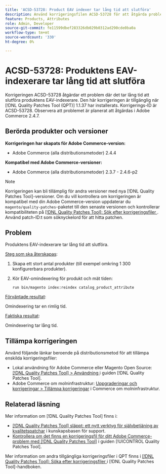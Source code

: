 ```yaml
---
title: 'ACSD-53728: Product EAV indexer tar lång tid att slutföra'
description: Använd korrigeringsfilen ACSD-53728 för att åtgärda problemet med Adobe Commerce där det tar lång tid att slutföra produktindexeraren.
feature: Products, Attributes
role: Admin, Developer
source-git-commit: fe11599dbef283326db029b0312ad290cde0ba0a
workflow-type: tm+mt
source-wordcount: '330'
ht-degree: 0%

---
```


# ACSD-53728: Produktens EAV-indexerare tar lång tid att slutföra

Korrigeringen ACSD-53728 åtgärdar ett problem där det tar lång tid att slutföra produktens EAV-indexerare. Den här korrigeringen är tillgänglig när [!DNL Quality Patches Tool (QPT)] 1.1.37 har installerats. Korrigerings-ID är ACSD-53728. Observera att problemet är planerat att åtgärdas i Adobe Commerce 2.4.7.

## Berörda produkter och versioner

**Korrigeringen har skapats för Adobe Commerce-version:**

* Adobe Commerce (alla distributionsmetoder) 2.4.4

**Kompatibel med Adobe Commerce-versioner:**

* Adobe Commerce (alla distributionsmetoder) 2.3.7 - 2.4.6-p2

>[!NOTE]
>
>Korrigeringen kan bli tillämplig för andra versioner med nya [!DNL Quality Patches Tool]-versioner. Om du vill kontrollera om korrigeringen är kompatibel med din Adobe Commerce-version uppdaterar du `magento/quality-patches`-paketet till den senaste versionen och kontrollerar kompatibiliteten på [[!DNL Quality Patches Tool]: Sök efter korrigeringsfiler ](https://experienceleague.adobe.com/tools/commerce-quality-patches/index.html?lang=sv-SE). Använd patch-ID:t som söknyckelord för att hitta patchen.

## Problem

Produktens EAV-indexerare tar lång tid att slutföra.

<u>Steg som ska återskapas</u>:

1. Skapa ett stort antal produkter (till exempel omkring 1 300 konfigurerbara produkter).
1. Kör EAV-omindexering för produkt och mät tiden:

   `run bin/magento index:reindex catalog_product_attribute`

<u>Förväntade resultat</u>:

Omindexering tar en rimlig tid.

<u>Faktiska resultat</u>:

Omindexering tar lång tid.

## Tillämpa korrigeringen

Använd följande länkar beroende på distributionsmetod för att tillämpa enskilda korrigeringsfiler:

* Lokal användning för Adobe Commerce eller Magento Open Source: [[!DNL Quality Patches Tool] > Användning ](/help/tools/quality-patches-tool/usage.md) i guiden [!DNL Quality Patches Tool].
* Adobe Commerce om molninfrastruktur: [Uppgraderingar och korrigeringar > Tillämpa korrigeringar](https://experienceleague.adobe.com/docs/commerce-cloud-service/user-guide/develop/upgrade/apply-patches.html?lang=sv-SE) i Commerce om molninfrastruktur.

## Relaterad läsning

Mer information om [!DNL Quality Patches Tool] finns i:

* [[!DNL Quality Patches Tool] släppt: ett nytt verktyg för självbetjäning av kvalitetspatchar](https://experienceleague.adobe.com/sv/docs/commerce-knowledge-base/kb/announcements/commerce-announcements/magento-quality-patches-released-new-tool-to-self-serve-quality-patches) i kunskapsbasen för support.
* [Kontrollera om det finns en korrigeringsfil för ditt Adobe Commerce-problem med  [!DNL Quality Patches Tool]](/help/tools/quality-patches-tool/patches-available-in-qpt/check-patch-for-magento-issue-with-magento-quality-patches.md) i guiden [!UICONTROL Quality Patches Tool].


Mer information om andra tillgängliga korrigeringsfiler i QPT finns i [[!DNL Quality Patches Tool]: Söka efter korrigeringsfiler ](https://experienceleague.adobe.com/tools/commerce-quality-patches/index.html?lang=sv-SE) i [!DNL Quality Patches Tool]-handboken.

